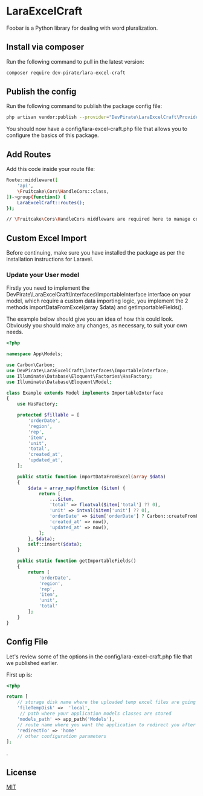 # LaraExcelCraft

Foobar is a Python library for dealing with word pluralization.

## Install via composer

Run the following command to pull in the latest version:

```bash
composer require dev-pirate/lara-excel-craft
```

## Publish the config

Run the following command to publish the package config file:

```bash
php artisan vendor:publish --provider="DevPirate\LaraExcelCraft\Providers\LaraExcelCraftProvider"
```

You should now have a config/lara-excel-craft.php file that allows you to configure the basics of this package.

## Add Routes

Add this code inside your route file:

```bash
Route::middleware([
    'api',
    \Fruitcake\Cors\HandleCors::class,
])->group(function() {
    LaraExcelCraft::routes();
});

// \Fruitcake\Cors\HandleCors middleware are required here to manage cors
```

## Custom Excel Import
Before continuing, make sure you have installed the package as per the installation instructions for Laravel.

### Update your User model
Firstly you need to implement the DevPirate\LaraExcelCraft\Interfaces\ImportableInterface interface on your model, which require a custom data importing logic, you implement the 2 methods importDataFromExcel(array $data) and getImportableFields().

The example below should give you an idea of how this could look. Obviously you should make any changes, as necessary, to suit your own needs.

```php
<?php

namespace App\Models;

use Carbon\Carbon;
use DevPirate\LaraExcelCraft\Interfaces\ImportableInterface;
use Illuminate\Database\Eloquent\Factories\HasFactory;
use Illuminate\Database\Eloquent\Model;

class Example extends Model implements ImportableInterface
{
    use HasFactory;

    protected $fillable = [
        'orderDate',
        'region',
        'rep',
        'item',
        'unit',
        'total',
        'created_at',
        'updated_at',
    ];

    public static function importDataFromExcel(array $data)
    {
        $data = array_map(function ($item) {
            return [
                ...$item,
                'total' => floatval($item['total'] ?? 0),
                'unit' => intval($item['unit'] ?? 0),
                'orderDate' => $item['orderDate'] ? Carbon::createFromFormat('m/d/y', trim($item['orderDate'])): null,
                'created_at' => now(),
                'updated_at' => now(),
            ];
        }, $data);
        self::insert($data);
    }

    public static function getImportableFields()
    {
        return [
            'orderDate',
            'region',
            'rep',
            'item',
            'unit',
            'total'
        ];
    }
}

```

## Config File

Let's review some of the options in the config/lara-excel-craft.php file that we published earlier.

First up is:
```php
<?php

return [
    // storage disk name where the uploaded temp excel files are going to be stored
    'fileTempDisk' =>  'local',
     // path where your application models classes are stored
    'models_path' => app_path('Models'),
    // route name where you want the application to redirect you after importing the data with excel sheet
    'redirectTo' => 'home'
    // other configuration parameters
];
```
.

## License

[MIT](https://choosealicense.com/licenses/mit/)
